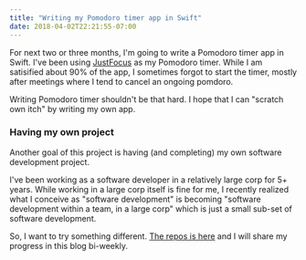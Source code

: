```yaml
---
title: "Writing my Pomodoro timer app in Swift"
date: 2018-04-02T22:21:55-07:00
---
```


For next two or three months, I'm going to write a Pomodoro timer app in Swift. I've been using [JustFocus](https://itunes.apple.com/us/app/just-focus/id1142151959) as my Pomodoro timer. While I am satisified about 90% of the app, I sometimes forgot to start the timer, mostly after meetings where I tend to cancel an ongoing pomdoro.

Writing Pomodoro timer shouldn't be that hard. I hope that I can "scratch own itch" by writing my own app.

### Having my own project

Another goal of this project is having (and completing) my own software development project.

I've been working as a software developer in a relatively large corp for 5+ years. While working in a large corp itself is fine for me, I recently realized what I conceive as "software development" is becoming "software development within a team, in a large corp" which is just a small sub-set of software development.

So, I want to try something different. [The repos is here](https://github.com/kzys/timer) and I will share my progress in this blog bi-weekly.
